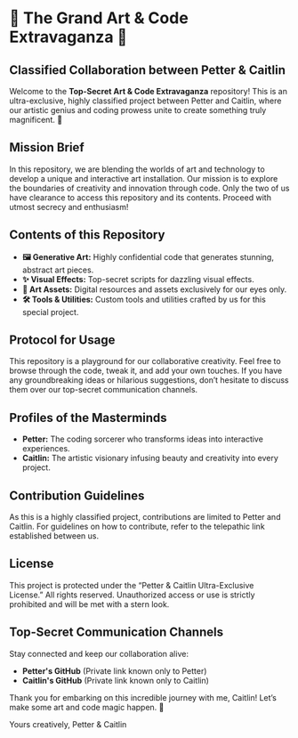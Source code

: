 # 🎨 The Grand Art & Code Extravaganza 🎨

## Classified Collaboration between Petter & Caitlin

Welcome to the **Top-Secret Art & Code Extravaganza** repository! This is an ultra-exclusive, highly classified project between Petter and Caitlin, where our artistic genius and coding prowess unite to create something truly magnificent. 🌟

## Mission Brief
In this repository, we are blending the worlds of art and technology to develop a unique and interactive art installation. Our mission is to explore the boundaries of creativity and innovation through code. Only the two of us have clearance to access this repository and its contents. Proceed with utmost secrecy and enthusiasm!

## Contents of this Repository
- **🖼️ Generative Art:** Highly confidential code that generates stunning, abstract art pieces.
- **✨ Visual Effects:** Top-secret scripts for dazzling visual effects.
- **🎨 Art Assets:** Digital resources and assets exclusively for our eyes only.
- **🛠️ Tools & Utilities:** Custom tools and utilities crafted by us for this special project.

## Protocol for Usage
This repository is a playground for our collaborative creativity. Feel free to browse through the code, tweak it, and add your own touches. If you have any groundbreaking ideas or hilarious suggestions, don’t hesitate to discuss them over our top-secret communication channels.

## Profiles of the Masterminds
- **Petter:** The coding sorcerer who transforms ideas into interactive experiences.
- **Caitlin:** The artistic visionary infusing beauty and creativity into every project.

## Contribution Guidelines
As this is a highly classified project, contributions are limited to Petter and Caitlin. For guidelines on how to contribute, refer to the telepathic link established between us.

## License
This project is protected under the “Petter & Caitlin Ultra-Exclusive License.” All rights reserved. Unauthorized access or use is strictly prohibited and will be met with a stern look.

## Top-Secret Communication Channels
Stay connected and keep our collaboration alive:
- **Petter's GitHub** (Private link known only to Petter)
- **Caitlin's GitHub** (Private link known only to Caitlin)

Thank you for embarking on this incredible journey with me, Caitlin! Let’s make some art and code magic happen. 💖

Yours creatively,
Petter & Caitlin
